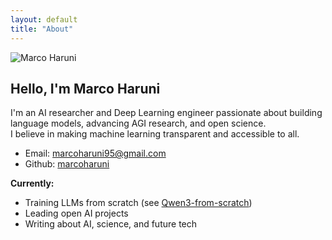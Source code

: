 ```yaml
---
layout: default
title: "About"
---
```


<img src="/assets/images/your-photo.jpg" alt="Marco Haruni" class="profile">

## Hello, I'm Marco Haruni

I'm an AI researcher and Deep Learning engineer passionate about building language models, advancing AGI research, and open science.  
I believe in making machine learning transparent and accessible to all.

- Email: [marcoharuni95@gmail.com](mailto:marcoharuni95@gmail.com)
- Github: [marcoharuni](https://github.com/marcoharuni)

**Currently:**  
- Training LLMs from scratch (see [Qwen3-from-scratch](https://github.com/marcoharuni/Qwen3-from-scratch))
- Leading open AI projects
- Writing about AI, science, and future tech
